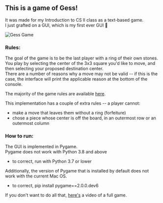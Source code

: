 ## This is a game of Gess!
It was made for my Introduction to CS II class as a text-based game.  
I just grafted on a GUI, which is my first ever GUI 🤠

![Gess Game](https://j.gifs.com/ROmBlK.gif "Gess")

### Rules:
The goal of the game is to be the last player with a ring of their own stones.  
You play by selecting the center of the 3x3 square you'd like to move, and then selecting your proposed destination center.  
There are a number of reasons why a move may not be valid -- if this is the case, the interface will print the applicable reason at the bottom of the console.

The majority of the game rules are available [here](https://www.chessvariants.com/crossover.dir/gess.html).  

This implementation has a couple of extra rules -- a player cannot:
   - make a move that leaves them without a ring (forfeiture)
   - chose a piece whose center is off the board, in an outermost row or an outermost column
   
### How to run:
The GUI is implemented in Pygame.  
Pygame does not work with Python 3.8 and above  
  - to correct, run with Python 3.7 or lower  
  
Additionally, the version of Pygame that is installed by default does not work with the current Mac OS.  
  - to correct, pip install pygame==2.0.0.dev6
  
If you don't want to do all that, [here's](https://www.youtube.com/watch?v=P5TjF6mPT5I) a video of a full game.  
